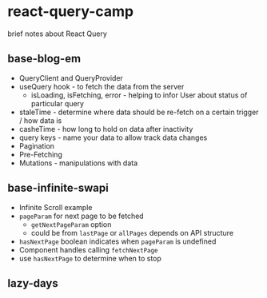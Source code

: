 # react-query-camp
brief notes about React Query

## base-blog-em
- QueryClient and QueryProvider
- useQuery hook - to fetch the data from the server
   - isLoading, isFetching, error - helping to infor User about status of particular query
- staleTime - determine where data should be re-fetch on a certain trigger / how data is
- casheTime - how long to hold on data after inactivity
- query keys - name your data to allow track data changes
- Pagination
- Pre-Fetching
- Mutations - manipulations with data

## base-infinite-swapi
- Infinite Scroll example
- `pageParam` for next page to be fetched
    - `getNextPageParam` option
    - could be from `lastPage` or `allPages` depends on API structure
- `hasNextPage` boolean indicates when `pageParam` is undefined
- Component handles calling `fetchNextPage`
- use `hasNextPage` to determine when to stop

## lazy-days
